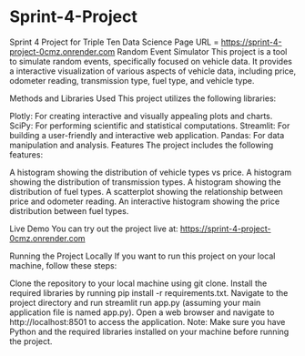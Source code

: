 # Sprint-4-Project
 Sprint 4 Project for Triple Ten Data Science
Page URL = https://sprint-4-project-0cmz.onrender.com
Random Event Simulator
This project is a tool to simulate random events, specifically focused on vehicle data. It provides a interactive visualization of various aspects of vehicle data, including price, odometer reading, transmission type, fuel type, and vehicle type.

Methods and Libraries Used
This project utilizes the following libraries:

Plotly: For creating interactive and visually appealing plots and charts.
SciPy: For performing scientific and statistical computations.
Streamlit: For building a user-friendly and interactive web application.
Pandas: For data manipulation and analysis.
Features
The project includes the following features:

A histogram showing the distribution of vehicle types vs price.
A histogram showing the distribution of transmission types.
A histogram showing the distribution of fuel types.
A scatterplot showing the relationship between price and odometer reading.
An interactive histogram showing the price distribution between fuel types.

Live Demo
You can try out the project live at: https://sprint-4-project-0cmz.onrender.com

Running the Project Locally
If you want to run this project on your local machine, follow these steps:

Clone the repository to your local machine using git clone.
Install the required libraries by running pip install -r requirements.txt.
Navigate to the project directory and run streamlit run app.py (assuming your main application file is named app.py).
Open a web browser and navigate to http://localhost:8501 to access the application.
Note: Make sure you have Python and the required libraries installed on your machine before running the project.